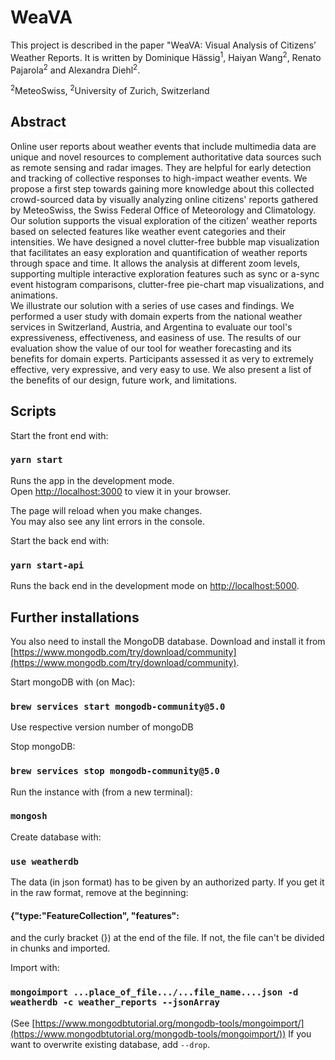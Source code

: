 # WeaVA

This project is described in the paper "WeaVA: Visual Analysis of Citizens’ Weather Reports.
It is written by Dominique Hässig<sup>1</sup>, Haiyan Wang<sup>2</sup>, Renato Pajarola<sup>2</sup> and Alexandra Diehl<sup>2</sup>.

<sup>2</sup>MeteoSwiss, <sup>2</sup>University of Zurich, Switzerland

## Abstract

Online user reports about weather events that include multimedia data are unique and novel resources to complement authoritative data sources such as remote sensing and radar images. They are helpful for early detection and tracking of collective responses to high-impact weather events.
We propose a first step towards gaining more knowledge about this collected crowd-sourced data by visually analyzing online citizens' reports gathered by MeteoSwiss, the Swiss Federal Office of Meteorology and Climatology. Our solution supports the visual exploration of the citizen' weather reports based on selected features like weather event categories and their intensities.
We have designed a novel clutter-free bubble map visualization that facilitates an easy exploration and quantification of weather reports through space and time. It allows the analysis at different zoom levels, supporting multiple interactive exploration features such as sync or a-sync event histogram comparisons, clutter-free pie-chart map visualizations, and animations.  
We illustrate our solution with a series of use cases and findings. We performed a user study with domain experts from the national weather services in Switzerland, Austria, and Argentina to evaluate our tool's expressiveness, effectiveness, and easiness of use.
The results of our evaluation show the value of our tool for weather forecasting and its benefits for domain experts. Participants assessed it as very to extremely effective, very expressive, and very easy to use.
We also present a list of the benefits of our design, future work, and limitations.

## Scripts

Start the front end with:

### `yarn start`

Runs the app in the development mode.\
Open [http://localhost:3000](http://localhost:3000) to view it in your browser.

The page will reload when you make changes.\
You may also see any lint errors in the console.

Start the back end with:

### `yarn start-api`

Runs the back end  in the development mode on [http://localhost:5000](http://localhost:5000).

## Further installations

You also need to install the MongoDB database. Download and install it from [https://www.mongodb.com/try/download/community](https://www.mongodb.com/try/download/community).

Start mongoDB with (on Mac):
### `brew services start mongodb-community@5.0`

Use respective version number of mongoDB

Stop mongoDB:
### `brew services stop mongodb-community@5.0`

Run the instance with (from a new terminal):
### `mongosh`

Create database with:

### `use weatherdb`

The data (in json format) has to be given by an authorized party. If you get it in the raw format, remove at the beginning:

#### {"type:"FeatureCollection", "features":

and the curly bracket (}) at the end of the file. If not, the file can't be divided in chunks and imported.

Import with:

### `mongoimport ...place_of_file.../...file_name....json -d weatherdb -c weather_reports --jsonArray`
(See [https://www.mongodbtutorial.org/mongodb-tools/mongoimport/](https://www.mongodbtutorial.org/mongodb-tools/mongoimport/))
If you want to overwrite existing database, add `--drop`.
